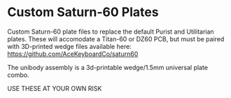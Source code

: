 # Custom Saturn-60 Plates
Custom Saturn-60 plate files to replace the default Purist and Utilitarian plates. These will accomodate a Titan-60 or DZ60 PCB, but must be paired with 3D-printed wedge files available here: https://github.com/AceKeyboardCo/saturn60

The unibody assembly is a 3d-printable wedge/1.5mm universal plate combo.

USE THESE AT YOUR OWN RISK
